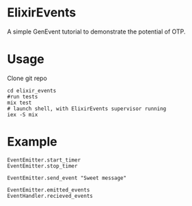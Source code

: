 # ElixirEvents

A simple GenEvent tutorial to demonstrate the potential of OTP.

# Usage
Clone git repo 
```
cd elixir_events
#run tests
mix test
# launch shell, with ElixirEvents supervisor running
iex -S mix
```
# Example
```
EventEmitter.start_timer
EventEmitter.stop_timer

EventEmitter.send_event "Sweet message"

EventEmitter.emitted_events
EventHandler.recieved_events
```